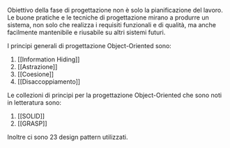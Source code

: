 Obiettivo della fase di progettazione non è solo la pianificazione del lavoro. Le buone pratiche e le tecniche di progettazione mirano a produrre un sistema, non solo che realizza i requisiti funzionali e di qualità, ma anche facilmente mantenibile e riusabile su altri sistemi futuri.

I principi generali di progettazione Object-Oriented sono:
1. [[Information Hiding]]
2. [[Astrazione]]
3. [[Coesione]]
4. [[Disaccoppiamento]]

Le collezioni di principi per la progettazione Object-Oriented che sono noti in letteratura sono:
1. [[SOLID]]
2. [[GRASP]]

Inoltre ci sono 23 design pattern utilizzati.